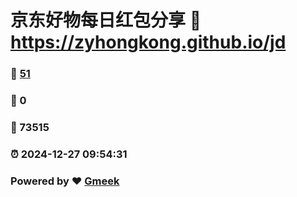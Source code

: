 # 京东好物每日红包分享 :link: https://zyhongkong.github.io/jd 
### :page_facing_up: [51](https://zyhongkong.github.io/jd/tag.html) 
### :speech_balloon: 0 
### :hibiscus: 73515 
### :alarm_clock: 2024-12-27 09:54:31 
### Powered by :heart: [Gmeek](https://github.com/Meekdai/Gmeek)
